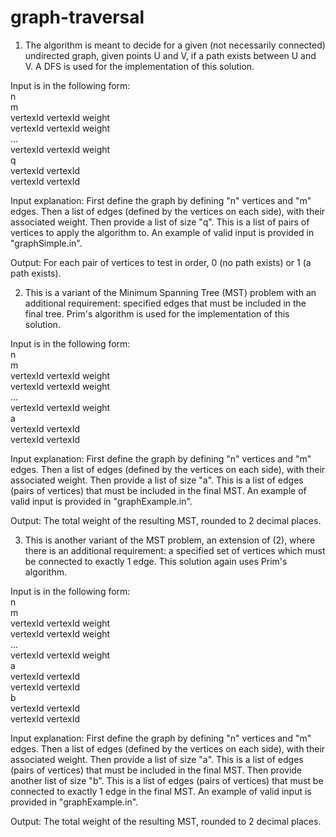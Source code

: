 # graph-traversal
1. The algorithm is meant to decide for a given (not necessarily connected) undirected graph, given points U and V, if a path exists between U and V. A DFS is used for the implementation of this solution.

Input is in the following form:\
n\
m\
vertexId vertexId weight\
vertexId vertexId weight\
...\
vertexId vertexId weight\
q\
vertexId vertexId\
vertexId vertexId

Input explanation:
First define the graph by defining "n" vertices and "m" edges. Then a list of edges (defined by the vertices on each side), with their associated weight.
Then provide a list of size "q". This is a list of pairs of vertices to apply the algorithm to.
An example of valid input is provided in "graphSimple.in".

Output: For each pair of vertices to test in order, 0 (no path exists) or 1 (a path exists).

2. This is a variant of the Minimum Spanning Tree (MST) problem with an additional requirement: specified edges that must be included in the final tree. Prim's algorithm is used for the implementation of this solution.

Input is in the following form:\
n\
m\
vertexId vertexId weight\
vertexId vertexId weight\
...\
vertexId vertexId weight\
a\
vertexId vertexId\
vertexId vertexId

Input explanation:
First define the graph by defining "n" vertices and "m" edges. Then a list of edges (defined by the vertices on each side), with their associated weight.
Then provide a list of size "a". This is a list of edges (pairs of vertices) that must be included in the final MST.
An example of valid input is provided in "graphExample.in".

Output: The total weight of the resulting MST, rounded to 2 decimal places.

3. This is another variant of the MST problem, an extension of (2), where there is an additional requirement: a specified set of vertices which must be connected to exactly 1 edge. This solution again uses Prim's algorithm.

Input is in the following form:\
n\
m\
vertexId vertexId weight\
vertexId vertexId weight\
...\
vertexId vertexId weight\
a\
vertexId vertexId\
vertexId vertexId\
b\
vertexId vertexId\
vertexId vertexId

Input explanation:
First define the graph by defining "n" vertices and "m" edges. Then a list of edges (defined by the vertices on each side), with their associated weight.
Then provide a list of size "a". This is a list of edges (pairs of vertices) that must be included in the final MST.
Then provide another list of size "b". This is a list of edges (pairs of vertices) that must be connected to exactly 1 edge in the final MST.
An example of valid input is provided in "graphExample.in".

Output: The total weight of the resulting MST, rounded to 2 decimal places.

